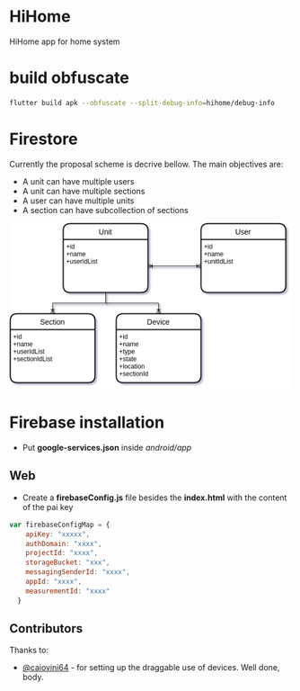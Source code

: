 # HiHome
HiHome app for home system

# build obfuscate
```bash
flutter build apk --obfuscate --split-debug-info=hihome/debug-info
```

# Firestore
Currently the proposal scheme is decrive bellow. The main objectives are:
* A unit can have multiple users
* A unit can have multiple sections
* A user can have multiple units
* A section can have subcollection of sections

![firestore scheme](/README/database-noql-diagram.png)

# Firebase installation
* Put **google-services.json** inside *android/app*

## Web
* Create a **firebaseConfig.js** file besides the **index.html** with the content of the pai key
```js
var firebaseConfigMap = {
    apiKey: "xxxxx",
    authDomain: "xxxx",
    projectId: "xxxx",
    storageBucket: "xxx",
    messagingSenderId: "xxxx",
    appId: "xxxx",
    measurementId: "xxxx"
  }
```

## Contributors
Thanks to:
* [@caiovini64](https://github.com/caiovini64) - for setting up the draggable use of devices. Well done, body.